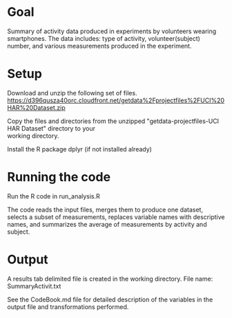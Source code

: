 Goal
====
Summary of activity data produced in experiments by volunteers wearing smartphones. The data includes: type of activity, volunteer(subject) number, and various measurements produced in the experiment.


Setup
=====
Download and unzip the following set of files.
https://d396qusza40orc.cloudfront.net/getdata%2Fprojectfiles%2FUCI%20HAR%20Dataset.zip 

Copy the files and directories from the unzipped "getdata-projectfiles-UCI HAR Dataset" directory to your  
working directory.

Install the R package dplyr (if not installed already)

Running the code
================
Run the R code in run_analysis.R

The code reads the input files, merges them to produce one dataset, selects a subset of measurements, replaces variable names with descriptive names, and summarizes the average of measurements by activity and subject.

Output
======
A results tab delimited file is created in the working directory. 
File name: SummaryActivit.txt

See the CodeBook.md file for detailed description of the variables in the output file and transformations performed.
